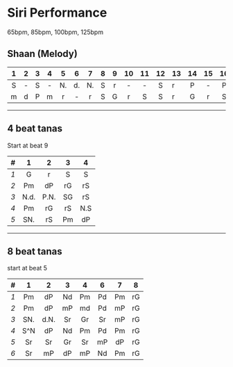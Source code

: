 # Siri Performance

65bpm, 85bpm, 100bpm, 125bpm
## Shaan (Melody)

| 1 | 2 | 3 | 4 | 5 | 6 | 7 | 8 | 9 | 10 | 11 | 12 | 13 | 14 | 15 | 16 |
| :-: | :-: | :-: | :-: | :-: | :-: | :-: | :-: | :-: | :-: | :-: | :-: |- | :-: | :-: | :-: |
| S | - | S | - | N.| d.| N.| S | r| - | - | S | r| P | - | P |
| m | d | P | m | r | - | r | S | G| r | S | S | r| G | r | S |

---

## 4 beat tanas

Start at beat 9

| # | 1 | 2 | 3 | 4 |
| :- | :-: | :-: | :-: | :-: |
| *1* | G | r | S | S |
| *2* | Pm | dP | rG | rS |
| *3* | N.d. | P.N. | SG | rS |
| *4* | Pm | rG | rS | N.S |
| *5* | SN. | rS | Pm | dP |

---

## 8 beat tanas

start at beat 5

| # | 1 | 2 | 3 | 4 | 6 | 7 | 8 |
| :- | :-: | :-: | :-: | :-: | :-: | :-: | :-: |
| *1* | Pm | dP | Nd | Pm | Pd | Pm | rG | rS |
| *2* | Pm | dP | mP | md | Pd | mP | rG | rS |
| *3* | SN.| d.N.| Sr | Gr | Sr | mP | rG | rS |
| *4* | S^N | dP  | Nd | Pm | Pd | Pm | rG | rS |
| *5* | Sr | Sr  |Gr | Sr | mP | dP | rG | rS |
| *6* | Sr | mP  |dP | mP | Nd | Pm | rG | rS |
